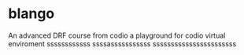 # blango
An advanced DRF course from codio a playground for codio virtual enviroment
ssssssssssss
ssssasssssssssss
sssssssssssssssssssssss